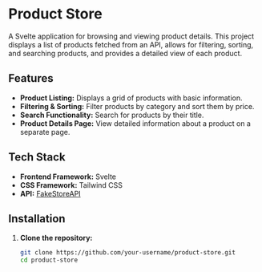 # Product Store

A Svelte application for browsing and viewing product details. This project displays a list of products fetched from an API, allows for filtering, sorting, and searching products, and provides a detailed view of each product.

## Features

- **Product Listing:** Displays a grid of products with basic information.
- **Filtering & Sorting:** Filter products by category and sort them by price.
- **Search Functionality:** Search for products by their title.
- **Product Details Page:** View detailed information about a product on a separate page.

## Tech Stack

- **Frontend Framework:** Svelte
- **CSS Framework:** Tailwind CSS
- **API:** [FakeStoreAPI](https://fakestoreapi.com/)

## Installation

1. **Clone the repository:**

   ```sh
   git clone https://github.com/your-username/product-store.git
   cd product-store
